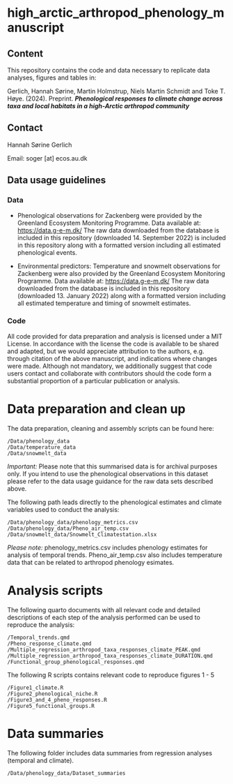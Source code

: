 # high_arctic_arthropod_phenology_manuscript

## Content
This repository contains the code and data necessary to replicate data analyses, figures and tables in:

Gerlich, Hannah Sørine, Martin Holmstrup, Niels Martin Schmidt and Toke T. Høye. (2024). Preprint. ***Phenological responses to climate change across taxa and local habitats in a high-Arctic arthropod community***

## Contact
Hannah Sørine Gerlich

Email: soger [at] ecos.au.dk

## Data usage guidelines

### Data

- Phenological observations for Zackenberg were provided by the Greenland Ecosystem Monitoring Programme. Data available at: https://data.g-e-m.dk/ The raw data downloaded from the database is included in this repository (downloaded 14. September 2022) is included in this repository along with a formatted version including all estimated phenological events.

- Environmental predictors: Temperature and snowmelt observations for Zackenberg were also provided by the Greenland Ecosystem Monitoring Programme. Data available at: https://data.g-e-m.dk/ The raw data downloaded from the database is included in this repository (downloaded 13. January 2022) along with a formatted version including all estimated temperature and timing of snowmelt estimates.

### Code 
All code provided for data preparation and analysis is licensed under a MIT License. In accordance with the license the code is available to be shared and adapted, but we would appreciate attribution to the authors, e.g. through citation of the above manuscript, and indications where changes were made. Although not mandatory, we additionally suggest that code users contact and collaborate with contributors should the code form a substantial proportion of a particular publication or analysis.

# Data preparation and clean up
The data preparation, cleaning and assembly scripts can be found here:

```
/Data/phenology_data
/Data/temperature_data
/Data/snowmelt_data

```

*Important:* Please note that this summarised data is for archival purposes only. If you intend to use the phenological observations in this dataset please refer to the data usage guidance for the raw data sets described above. 

The following path leads directly to the phenological estimates and climate variables used to conduct the analysis:

```
/Data/phenology_data/phenology_metrics.csv
/Data/phenology_data/Pheno_air_temp.csv
/Data/snowmelt_data/Snowmelt_Climatestation.xlsx

```
*Please note:* phenology_metrics.csv includes phenology estimates for analysis of temporal trends. Pheno_air_temp.csv also includes temperature data that can be related to arthropod phenology esimates.  

# Analysis scripts
The following quarto documents with all relevant code and detailed descriptions of each step of the analysis performed can be used to reproduce the analysis:


```
/Temporal_trends.qmd
/Pheno_response_climate.qmd
/Multiple_regression_arthropod_taxa_responses_climate_PEAK.qmd
/Multiple_regression_arthropod_taxa_responses_climate_DURATION.qmd
/Functional_group_phenological_responses.qmd

```

The following R scripts contains relevant code to reproduce figures 1 - 5

```
/Figure1_climate.R
/Figure2_phenological_niche.R
/Figure3_and_4_pheno_responses.R
/Figure5_functional_groups.R

```

# Data summaries
The following folder includes data summaries from regression analyses (temporal and climate).

```
/Data/phenology_data/Dataset_summaries

```